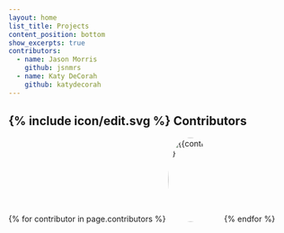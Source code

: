 ```yaml
---
layout: home
list_title: Projects
content_position: bottom
show_excerpts: true
contributors:
  - name: Jason Morris
    github: jsnmrs
  - name: Katy DeCorah
    github: katydecorah
---
```


<h2 class="post-list-heading">{% include icon/edit.svg %} Contributors</h2>

<div style="margin-top: 1rem;">
{% for contributor in page.contributors %}
<a href="https://github.com/{{contributor.github}}" style="display: inline-block; margin-right: 1rem"><img style="max-width: 5rem; border-radius: 100%; display: block;" width="150" height="150" src="https://github.com/{{contributor.github}}.png" alt="{{contributor.name}}"></a>
{% endfor %}
</div>

